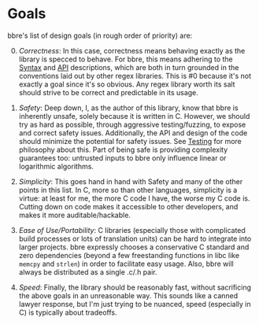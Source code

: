 # Goals

bbre's list of design goals (in rough order of priority) are:

<ol start="0">
<li>

*Correctness*: In this case, correctness means behaving exactly as the library is specced to behave. For bbre, this means adhering to the [Syntax](Syntax.md) and [API](API.md) descriptions, which are both in turn grounded in the conventions laid out by other regex libraries. This is #0 because it's not exactly a goal since it's so obvious. Any regex library worth its salt should strive to be correct and predictable in its usage.

</li>
<li>

*Safety*: Deep down, I, as the author of this library, know that bbre is inherently unsafe, solely because it is written in C. However, we should try as hard as possible, through aggressive testing/fuzzing, to expose and correct safety issues. Additionally, the API and design of the code should minimize the potential for safety issues. See [Testing](Testing.md) for more philosophy about this. Part of being safe is providing complexity guarantees too: untrusted inputs to bbre only influence linear or logarithmic algorithms.

</li>
<li>

*Simplicity*: This goes hand in hand with Safety and many of the other points in this list. In C, more so than other languages, simplicity is a virtue: at least for me, the more C code I have, the worse my C code is. Cutting down on code makes it accessible to other developers, and makes it more auditable/hackable.

</li>
<li>

*Ease of Use/Portability*: C libraries (especially those with complicated build processes or lots of translation units) can be hard to integrate into larger projects. bbre expressly chooses a conservative C standard and zero dependencies (beyond a few freestanding functions in libc like `memcpy` and `strlen`) in order to facilitate easy usage. Also, bbre will always be distributed as a single .c/.h pair.

</li>
<li>

*Speed*: Finally, the library should be reasonably fast, without sacrificing the above goals in an unreasonable way. This sounds like a canned lawyer response, but I'm just trying to be nuanced, speed (especially in C) is typically about tradeoffs.

</li>
</ol>

